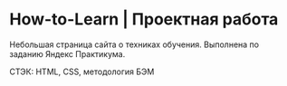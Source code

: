 # How-to-Learn | Проектная работа 
Небольшая страница сайта о техниках обучения. Выполнена по заданию Яндекс Практикума.

СТЭК: HTML, CSS, методология БЭМ
